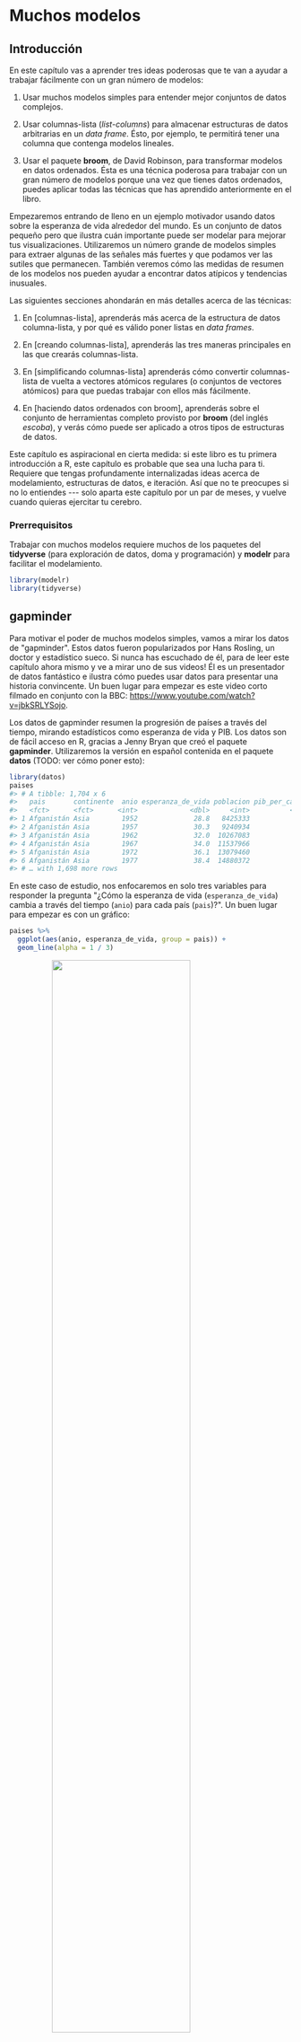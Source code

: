 
# Muchos modelos

## Introducción

En este capítulo vas a aprender tres ideas poderosas que te van a ayudar a trabajar fácilmente con un gran número de modelos:

1. Usar muchos modelos simples para entender mejor conjuntos de datos complejos.

1. Usar columnas-lista (_list-columns_) para almacenar estructuras de datos arbitrarias en un _data frame_.
 Ésto, por ejemplo, te permitirá tener una columna que contenga modelos lineales.

1. Usar el paquete __broom__, de David Robinson, para transformar modelos en datos ordenados.
 Ésta es una técnica poderosa para trabajar con un gran número de modelos
 porque una vez que tienes datos ordenados, puedes aplicar todas las técnicas que
 has aprendido anteriormente en el libro.

Empezaremos entrando de lleno en un ejemplo motivador usando datos sobre la esperanza de vida alrededor del mundo. Es un conjunto de datos pequeño pero que ilustra cuán importante puede ser modelar para mejorar tus visualizaciones. Utilizaremos un número grande de modelos simples para extraer algunas de las señales más fuertes y que podamos ver las sutiles que permanecen. También veremos cómo las medidas de resumen de los modelos nos pueden ayudar a encontrar datos atípicos y tendencias inusuales.

Las siguientes secciones ahondarán en más detalles acerca de las técnicas:

1. En [columnas-lista], aprenderás más acerca de la estructura de datos columna-lista,
 y por qué es válido poner listas en _data frames_.

1. En [creando columnas-lista], aprenderás las tres maneras principales en las que
 crearás columnas-lista.

1. En [simplificando columnas-lista] aprenderás cómo convertir columnas-lista de vuelta
 a vectores atómicos regulares (o conjuntos de vectores atómicos) para que puedas trabajar
 con ellos más fácilmente.

1. En [haciendo datos ordenados con broom], aprenderás sobre el conjunto de herramientas completo
 provisto por __broom__ (del inglés _escoba_), y verás cómo puede ser aplicado a otros tipos de
 estructuras de datos.

Este capítulo es aspiracional en cierta medida: si este libro es tu primera introducción a R, este capítulo es probable que sea una lucha para ti. Requiere que tengas profundamente internalizadas ideas acerca de modelamiento, estructuras de datos, e iteración. Así que no te preocupes si no lo entiendes --- solo aparta este capítulo por un par de meses, y vuelve cuando quieras ejercitar tu cerebro.

### Prerrequisitos

Trabajar con muchos modelos requiere muchos de los paquetes del __tidyverse__ (para exploración de datos, doma y programación) y __modelr__ para facilitar el modelamiento.


```r
library(modelr)
library(tidyverse)
```

## gapminder

Para motivar el poder de muchos modelos simples, vamos a mirar los datos de "gapminder". Estos datos fueron popularizados por Hans Rosling, un doctor y estadístico sueco. Si nunca has escuchado de él, para de leer este capítulo ahora mismo y ve a mirar uno de sus videos! Él es un presentador de datos fantástico e ilustra cómo puedes usar datos para presentar una historia convincente. Un buen lugar para empezar es este video corto filmado en conjunto con la BBC: <https://www.youtube.com/watch?v=jbkSRLYSojo>.

Los datos de gapminder resumen la progresión de países a través del tiempo, mirando estadísticos como esperanza de vida y PIB. Los datos son de fácil acceso en R, gracias a Jenny Bryan que creó el paquete __gapminder__. Utilizaremos la versión en español contenida en el paquete __datos__ (TODO: ver cómo poner esto):


```r
library(datos)
paises
#> # A tibble: 1,704 x 6
#>   pais       continente  anio esperanza_de_vida poblacion pib_per_capita
#>   <fct>      <fct>      <int>             <dbl>     <int>          <dbl>
#> 1 Afganistán Asia        1952              28.8   8425333           779.
#> 2 Afganistán Asia        1957              30.3   9240934           821.
#> 3 Afganistán Asia        1962              32.0  10267083           853.
#> 4 Afganistán Asia        1967              34.0  11537966           836.
#> 5 Afganistán Asia        1972              36.1  13079460           740.
#> 6 Afganistán Asia        1977              38.4  14880372           786.
#> # … with 1,698 more rows
```

En este caso de estudio, nos enfocaremos en solo tres variables para responder la pregunta "¿Cómo la esperanza de vida (`esperanza_de_vida`) cambia a través del tiempo (`anio`) para cada país (`pais`)?". Un buen lugar para empezar es con un gráfico:


```r
paises %>%
  ggplot(aes(anio, esperanza_de_vida, group = pais)) +
  geom_line(alpha = 1 / 3)
```

<img src="25-model-many_files/figure-html/unnamed-chunk-3-1.png" width="70%" style="display: block; margin: auto;" />

Es un conjunto de datos pequeño: solo tiene ~1,700 observaciones y 3 variables. Pero aún así es difícil ver qué está pasando! En general, parece que la esperanza de vida ha estado mejorando en forma constante. Sin embargo, si miras de cerca, puedes notar algunos países que no siguen este patrón. ¿Cómo podemos hacer que esos países se vean más fácilmente?

Una forma es usar el mismo enfoque que en el último capítulo: hay una señal fuerte (en general crecimiento lineal) que hace difícil ver tendencias más sutiles. Separaremos estos factores estimando un modelo con una tendencia lineal. El modelo captura el crecimiento estable en el tiempo, y los residuos mostrarán lo que queda fuera.

Ya sabes cómo hacer eso si tenemos un solo país:


```r
nz <- filter(paises, pais == "Nueva Zelanda")
nz %>%
  ggplot(aes(anio, esperanza_de_vida)) +
  geom_line() +
  ggtitle("Datos completos = ")

nz_mod <- lm(esperanza_de_vida ~ anio, data = nz)
nz %>%
  add_predictions(nz_mod) %>%
  ggplot(aes(anio, pred)) +
  geom_line() +
  ggtitle("Tendencia lineal + ")

nz %>%
  add_residuals(nz_mod) %>%
  ggplot(aes(anio, resid)) +
  geom_hline(yintercept = 0, colour = "white", size = 3) +
  geom_line() +
  ggtitle("Patrón restante")
```

<img src="25-model-many_files/figure-html/unnamed-chunk-4-1.png" width="33%" /><img src="25-model-many_files/figure-html/unnamed-chunk-4-2.png" width="33%" /><img src="25-model-many_files/figure-html/unnamed-chunk-4-3.png" width="33%" />

¿Cómo podemos ajustar fácilmente ese modelo para cada país?

### Datos anidados

Te puedes imaginar copiando y pegando ese código múltiples veces; pero ya has aprendido una mejor forma! Extrae el código en común con una función y repítelo usando una función map (TODO: no me queda claro que tenga sentido poner que el nombre de esta función venga del inglés, y no sé si ponerla en cursiva) de __purrr__. Este problema se estructura un poco diferente respecto a lo que has visto antes. En lugar de repetir una acción por cada variable, queremos repetirla para cada país, un subconjunto de filas. Para hacer eso, necesitamos una nueva estructura de datos: el __*data frame* anidado__ (_nested data frame_). Para crear un _data frame_ anidado empezamos con un _data frame_ agrupado, y lo "anidamos":


```r
por_pais <- paises %>%
  group_by(pais, continente) %>%
  nest()

por_pais
#> # A tibble: 142 x 3
#>   pais       continente data             
#>   <fct>      <fct>      <list>           
#> 1 Afganistán Asia       <tibble [12 × 4]>
#> 2 Albania    Europa     <tibble [12 × 4]>
#> 3 Argelia    África     <tibble [12 × 4]>
#> 4 Angola     África     <tibble [12 × 4]>
#> 5 Argentina  Américas   <tibble [12 × 4]>
#> 6 Australia  Oceanía    <tibble [12 × 4]>
#> # … with 136 more rows
```

(Estoy haciendo un poco de trampa agrupando por `continente` y `pais` al mismo tiempo. Dado el `pais`, `continente` es fijo, así que no agrega ningún grupo más, pero es una forma fácil de llevarnos una variable adicional para el camino.)

Ésto crea un _data frame_ que tiene una fila por grupo (por país), y una columna bastante inusual: `data`. `data` es una lista de _data frames_ (o _tibbles_, para ser precisos). Esto parece una idea un poco loca: tenemos un _data frame_ con una columna que es una lista de otros _data frames_! Explicaré brevemente por qué pienso que es una buena idea.

La columna `data` es un poco difícil de examinar porque es una lista moderadamente complicada, y todavía estamos trabajando para tener buenas herramientas para explorar estos objetos. Desafortunadamente usar `str()` no es recomendable porque usualmente producirá un _output_ (salida de código) muy extenso. Pero si extraes un solo elemento de la columna `data` verás que contiene todos los datos para ese país (en este caso, Afganistán).


```r
por_pais$data[[1]]
#> # A tibble: 12 x 4
#>    anio esperanza_de_vida poblacion pib_per_capita
#>   <int>             <dbl>     <int>          <dbl>
#> 1  1952              28.8   8425333           779.
#> 2  1957              30.3   9240934           821.
#> 3  1962              32.0  10267083           853.
#> 4  1967              34.0  11537966           836.
#> 5  1972              36.1  13079460           740.
#> 6  1977              38.4  14880372           786.
#> # … with 6 more rows
```

Nota la diferencia entre un _data frame_ agrupado estándar y un _data frame_ anidado: en un _data frame_ agrupado, cada fila es una observación; en un _data frame_ anidado, cada fila es un grupo. Otra forma de pensar en un conjunto de datos anidado es que ahora tenemos una meta-observación: una fila que representa todo el transcurso de tiempo para un país, en lugar de solo un punto en el tiempo.

### Columnas-lista

Ahora que tenemos nuestro _data frame_ anidado, estamos en una buena posición para ajustar algunos modelos. Tenemos una función para ajustar modelos:


```r
modelo_pais <- function(df) {
  lm(esperanza_de_vida ~ anio, data = df)
}
```

Y queremos aplicarlo a cada _data frame_. Los _data frames_ están en una lista, así que podemos usar `purrr::map()` para aplicar `modelo_pais` a cada elemento:


```r
modelos <- map(por_pais$data, modelo_pais)
```

Sin embargo, en lugar de dejar la lista de modelos como un objeto suelto, creo que es mejor almacenarlo como una columna en el _data frame_ `por_pais`. Almacenar objetos relacionados en columnas es una parte clave del valor de los _data frames_, y por eso pienso que las columnas-lista son tan buena idea. En el transcurso de nuetro trabajo con estos países, vamos a tener muchas listas donde tenemos un elemento por país. ¿Por qué no almacenarlos todos juntos en un _data frame_?

En otras palabras, en lugar de crear un nuevo objeto en el entorno global, vamos a crear una nueva variable en el _data frame_ `por_pais`. Ese es un trabajo para `dplyr::mutate()`:


```r
por_pais <- por_pais %>%
  mutate(modelo = map(data, modelo_pais))
por_pais
#> # A tibble: 142 x 4
#>   pais       continente data              modelo
#>   <fct>      <fct>      <list>            <list>
#> 1 Afganistán Asia       <tibble [12 × 4]> <lm>  
#> 2 Albania    Europa     <tibble [12 × 4]> <lm>  
#> 3 Argelia    África     <tibble [12 × 4]> <lm>  
#> 4 Angola     África     <tibble [12 × 4]> <lm>  
#> 5 Argentina  Américas   <tibble [12 × 4]> <lm>  
#> 6 Australia  Oceanía    <tibble [12 × 4]> <lm>  
#> # … with 136 more rows
```

Esto tiene una gran ventaja: como todos los objetos relacionados están almacenados juntos, no necesitas manualmente mantenerlos sincronizados cuando filtras o reordenas. La semántica del _data frame_ se ocupa de esto por ti:


```r
por_pais %>%
  filter(continente == "Europa")
#> # A tibble: 30 x 4
#>   pais                 continente data              modelo
#>   <fct>                <fct>      <list>            <list>
#> 1 Albania              Europa     <tibble [12 × 4]> <lm>  
#> 2 Austria              Europa     <tibble [12 × 4]> <lm>  
#> 3 Bélgica              Europa     <tibble [12 × 4]> <lm>  
#> 4 Bosnia y Herzegovina Europa     <tibble [12 × 4]> <lm>  
#> 5 Bulgaria             Europa     <tibble [12 × 4]> <lm>  
#> 6 Croacia              Europa     <tibble [12 × 4]> <lm>  
#> # … with 24 more rows
por_pais %>%
  arrange(continente, pais)
#> # A tibble: 142 x 4
#>   pais         continente data              modelo
#>   <fct>        <fct>      <list>            <list>
#> 1 Argelia      África     <tibble [12 × 4]> <lm>  
#> 2 Angola       África     <tibble [12 × 4]> <lm>  
#> 3 Benin        África     <tibble [12 × 4]> <lm>  
#> 4 Botswana     África     <tibble [12 × 4]> <lm>  
#> 5 Burkina Faso África     <tibble [12 × 4]> <lm>  
#> 6 Burundi      África     <tibble [12 × 4]> <lm>  
#> # … with 136 more rows
```

Si tu lista de _data frames_ y lista de modelos fueran objetos separados, tienes (TODO: acá usaría "tendrías" pero no es lo que usa el original) que acordarte de que cuando reordenas o seleccionas un subconjunto de un vector, necesitas reordenar o seleccionar el subconjunto de todos los demás para mantenerlos sincronizados. Si te olvidas, tu código va a seguir funcionando, pero va a devolver la respuesta equivocada!

### Desanidando

Previamente calculamos los residuos de un único modelo con un conjunto de datos también único. Ahora tenemos 142 _data frames_ y 142 modelos. Para calcular los residuos, necesitamos llamar a la función `add_residuals()` (del inglés _adicionar residuos_) con cada par modelo-datos:


```r
por_pais <- por_pais %>%
  mutate(
    residuos = map2(data, modelo, add_residuals)
  )
por_pais
#> # A tibble: 142 x 5
#>   pais       continente data              modelo residuos         
#>   <fct>      <fct>      <list>            <list> <list>           
#> 1 Afganistán Asia       <tibble [12 × 4]> <lm>   <tibble [12 × 5]>
#> 2 Albania    Europa     <tibble [12 × 4]> <lm>   <tibble [12 × 5]>
#> 3 Argelia    África     <tibble [12 × 4]> <lm>   <tibble [12 × 5]>
#> 4 Angola     África     <tibble [12 × 4]> <lm>   <tibble [12 × 5]>
#> 5 Argentina  Américas   <tibble [12 × 4]> <lm>   <tibble [12 × 5]>
#> 6 Australia  Oceanía    <tibble [12 × 4]> <lm>   <tibble [12 × 5]>
#> # … with 136 more rows
```

¿Pero cómo puedes graficar una lista de _data frames_? En lugar de luchar para contestar esa pregunta, transformemos la lista de _data frames_ de vuelta en un _data frame_ regular. Previamente usamos `nest()` (del inglés _anidar_) para transformar un _data frame_ regular en uno anidado, y ahora desanidamos con `unnest()`:


```r
residuos <- unnest(por_pais, residuos)
residuos
#> # A tibble: 1,704 x 7
#>   pais   continente  anio esperanza_de_vi… poblacion pib_per_capita   resid
#>   <fct>  <fct>      <int>            <dbl>     <int>          <dbl>   <dbl>
#> 1 Afgan… Asia        1952             28.8   8425333           779. -1.11  
#> 2 Afgan… Asia        1957             30.3   9240934           821. -0.952 
#> 3 Afgan… Asia        1962             32.0  10267083           853. -0.664 
#> 4 Afgan… Asia        1967             34.0  11537966           836. -0.0172
#> 5 Afgan… Asia        1972             36.1  13079460           740.  0.674 
#> 6 Afgan… Asia        1977             38.4  14880372           786.  1.65  
#> # … with 1,698 more rows
```

Nota que cada columna regular está repetida una vez por cada fila en la columna anidada.

Ahora tenemos un _data frame_ regular, podemos graficar los residuos:


```r
residuos %>%
  ggplot(aes(anio, resid)) +
  geom_line(aes(group = pais), alpha = 1 / 3) +
  geom_smooth(se = FALSE)
#> `geom_smooth()` using method = 'gam' and formula 'y ~ s(x, bs = "cs")'
```

<img src="25-model-many_files/figure-html/unnamed-chunk-13-1.png" width="70%" style="display: block; margin: auto;" />

Separar facetas por continente es particularmente revelador:


```r
residuos %>%
  ggplot(aes(anio, resid, group = pais)) +
  geom_line(alpha = 1 / 3) +
  facet_wrap(~continente)
```

<img src="25-model-many_files/figure-html/unnamed-chunk-14-1.png" width="70%" style="display: block; margin: auto;" />

Parece que hemos perdido algunos patrones suaves. También hay algo interesante pasando en África: vemos algunos residuos muy grandes lo que sugiere que nuestro modelo no está ajustando muy bien. Exploraremos más eso en la próxima sección, atacando el problema desde un ángulo un poco diferente.

### Calidad del modelo

En lugar de examinar los residuos del modelo, podríamos examinar algunas medidas generales de la calidad del modelo. Aprendiste cómo calcular algunas medidas específicas en el capítulo anterior. Aquí mostraremos un enfoque diferente usando el paquete __broom__. El paquete __broom__ provee un conjunto de funciones generales para transformar modelos en datos ordenados. Aquí utilizaremos `broom::glance()` (del inglés _vistazo_) para extraer algunas métricas de la calidad del modelo. Si lo aplicamos a un modelo, obtenemos un _data frame_ con una única fila:


```r
broom::glance(nz_mod)
#> # A tibble: 1 x 11
#>   r.squared adj.r.squared sigma statistic p.value    df logLik   AIC   BIC
#>       <dbl>         <dbl> <dbl>     <dbl>   <dbl> <int>  <dbl> <dbl> <dbl>
#> 1     0.954         0.949 0.804      205. 5.41e-8     2  -13.3  32.6  34.1
#> # … with 2 more variables: deviance <dbl>, df.residual <int>
```

Podemos usar `mutate()` y `unnest()` para crear un _data frame_ con una fila por cada país:


```r
por_pais %>%
  mutate(glance = map(modelo, broom::glance)) %>%
  unnest(glance)
#> # A tibble: 142 x 16
#>   pais  continente data  modelo residuos r.squared adj.r.squared sigma
#>   <fct> <fct>      <lis> <list> <list>       <dbl>         <dbl> <dbl>
#> 1 Afga… Asia       <tib… <lm>   <tibble…     0.948         0.942 1.22 
#> 2 Alba… Europa     <tib… <lm>   <tibble…     0.911         0.902 1.98 
#> 3 Arge… África     <tib… <lm>   <tibble…     0.985         0.984 1.32 
#> 4 Ango… África     <tib… <lm>   <tibble…     0.888         0.877 1.41 
#> 5 Arge… Américas   <tib… <lm>   <tibble…     0.996         0.995 0.292
#> 6 Aust… Oceanía    <tib… <lm>   <tibble…     0.980         0.978 0.621
#> # … with 136 more rows, and 8 more variables: statistic <dbl>,
#> #   p.value <dbl>, df <int>, logLik <dbl>, AIC <dbl>, BIC <dbl>,
#> #   deviance <dbl>, df.residual <int>
```

Este no es exactamente el _output_ que queremos, porque aún incluye todas las columnas que son una lista. Éste es el comportamiento por defecto cuando `unnest()` trabaja sobre _data frames_ con una única fila. Para suprimir esas columnas usamos `.drop = TRUE` (`drop` — del inglés _descartar_):


```r
glance <- por_pais %>%
  mutate(glance = map(modelo, broom::glance)) %>%
  unnest(glance, .drop = TRUE)
glance
#> # A tibble: 142 x 13
#>   pais  continente r.squared adj.r.squared sigma statistic  p.value    df
#>   <fct> <fct>          <dbl>         <dbl> <dbl>     <dbl>    <dbl> <int>
#> 1 Afga… Asia           0.948         0.942 1.22      181.  9.84e- 8     2
#> 2 Alba… Europa         0.911         0.902 1.98      102.  1.46e- 6     2
#> 3 Arge… África         0.985         0.984 1.32      662.  1.81e-10     2
#> 4 Ango… África         0.888         0.877 1.41       79.1 4.59e- 6     2
#> 5 Arge… Américas       0.996         0.995 0.292    2246.  4.22e-13     2
#> 6 Aust… Oceanía        0.980         0.978 0.621     481.  8.67e-10     2
#> # … with 136 more rows, and 5 more variables: logLik <dbl>, AIC <dbl>,
#> #   BIC <dbl>, deviance <dbl>, df.residual <int>
```

(Presta atención a las variables que no se imprimieron: hay mucha información útil allí.)

Con este _data frame_, podemos empezar a buscar modelos que no se ajustan bien:


```r
glance %>%
  arrange(r.squared)
#> # A tibble: 142 x 13
#>   pais  continente r.squared adj.r.squared sigma statistic p.value    df
#>   <fct> <fct>          <dbl>         <dbl> <dbl>     <dbl>   <dbl> <int>
#> 1 Ruan… África        0.0172      -0.0811   6.56     0.175   0.685     2
#> 2 Bots… África        0.0340      -0.0626   6.11     0.352   0.566     2
#> 3 Zimb… África        0.0562      -0.0381   7.21     0.596   0.458     2
#> 4 Zamb… África        0.0598      -0.0342   4.53     0.636   0.444     2
#> 5 Swaz… África        0.0682      -0.0250   6.64     0.732   0.412     2
#> 6 Leso… África        0.0849      -0.00666  5.93     0.927   0.358     2
#> # … with 136 more rows, and 5 more variables: logLik <dbl>, AIC <dbl>,
#> #   BIC <dbl>, deviance <dbl>, df.residual <int>
```

Los peores modelos parecen estar todos en África. Vamos a chequear ésto con un gráfico. Tenemos un número relativamente chico de observaciones y una variable discreta, así que `geom_jitter()` (TODO: en inglés jitter es temblar o algo similar, pero no sé si estaría bien poner acá eso porque no es exactamente eso...) es efectiva:


```r
glance %>%
  ggplot(aes(continente, r.squared)) +
  geom_jitter(width = 0.5)
```

<img src="25-model-many_files/figure-html/unnamed-chunk-19-1.png" width="70%" style="display: block; margin: auto;" />

Podríamos quitar los países con un $R^2$ particularmente malo y graficar los datos:


```r
mal_ajuste <- filter(glance, r.squared < 0.25)

paises %>%
  semi_join(mal_ajuste, by = "pais") %>%
  ggplot(aes(anio, esperanza_de_vida, colour = pais)) +
  geom_line()
```

<img src="25-model-many_files/figure-html/unnamed-chunk-20-1.png" width="70%" style="display: block; margin: auto;" />

Vemos dos efectos principales aquí: las tragedias de la epidemia de VIH/SIDA y el genocidio de Ruanda.

### Ejercicios

1. Una tendencia lineal parece ser demasiado simple para la tendencia general.
 ¿Puedes hacerlo mejor con un polinomio cuadrático? ¿Cómo puedes interpretar
 el coeficiente del término cuadrático? (Pista: puedes querer transformar
 `year` para que tenga media cero.)

1. Explora otros métodos para visualizar la distribución del $R^2$ por
 continente. Puedes querer probar el paquete __ggbeeswarm__, que provee
 métodos similares para evitar superposiciones como jitter, pero usa métodos
 determinísticos.

1. Para crear el último gráfico (mostrando los datos para los países con los
 peores ajustes del modelo), precisamos dos pasos: creamos un _data frame_ con
 una fila por país y después hicimos un _semi-join_ (del inglés _semi juntar_) (TODO: deberíamos aclarar algo?) al conjunto de datos original.
 Es posible evitar este _join_ si usamos `unnest()` en lugar de
 `unnest(.drop = TRUE)`. ¿Cómo?

## Columnas-lista

Ahora que has visto un flujo de trabajo básico para manejar muchos modelos, vamos a sumergirnos en algunos detalles. En esta sección, exploraremos en más detalle la estructura de datos columna-lista. Solo recientemente es que he comenzado a apreciar realmente la idea de la columna-lista. Esta estructura está implícita en la definición de _data frame_: un _data frame_ es una lista nombrada de vectores de igual largo. Una lista es un vector, así que siempre ha sido legítimo usar una lista como una columna de un _data frame_. Sin embargo, R base no hace las cosas fáciles para crear columnas-lista, y `data.frame()` trata a la lista como una lista de columnas:


```r
data.frame(x = list(1:3, 3:5))
#>   x.1.3 x.3.5
#> 1     1     3
#> 2     2     4
#> 3     3     5
```

Puedes prevenir que `data.frame()` haga esto con `I()`, pero el resultado no se imprime particularmente bien:


```r
data.frame(
  x = I(list(1:3, 3:5)),
  y = c("1, 2", "3, 4, 5")
)
#>         x       y
#> 1 1, 2, 3    1, 2
#> 2 3, 4, 5 3, 4, 5
```

_Tibble_ mitiga este problema siendo más perezoso (TODO: lazier) (`tibble()` no modifica sus _inputs_) y proporcionando un mejor método de impresión:


```r
tibble(
  x = list(1:3, 3:5),
  y = c("1, 2", "3, 4, 5")
)
#> # A tibble: 2 x 2
#>   x         y      
#>   <list>    <chr>  
#> 1 <int [3]> 1, 2   
#> 2 <int [3]> 3, 4, 5
```

Es incluso más fácil con `tribble()` ya que automáticamente puede interpretar que necesitas una lista:


```r
tribble(
  ~x, ~y,
  1:3, "1, 2",
  3:5, "3, 4, 5"
)
#> # A tibble: 2 x 2
#>   x         y      
#>   <list>    <chr>  
#> 1 <int [3]> 1, 2   
#> 2 <int [3]> 3, 4, 5
```

Columnas-lista son usualmente más útiles como estructuras de datos intermedias. Es difícil trabajar con ellas directamente, porque la mayoría de las funciones de R trabajan con vectores atómicos o _data frames_, pero la ventaja de mantener ítems relacionados juntos en un _data frame_ hace que valga la pena un poco de molestia.

Generalmente hay tres partes de un _pipeline_ (del inglés _tubería_) efectivo de columnas-lista:

1. Creas la columna-lista usando uno entre `nest()`, `summarise()` + `list()`,
 o `mutate()` + una función map, como se describió en [Creando columnas-lista].

1. Creas otra columna-lista intermedia transformando columnas lista
 existentes con `map()`, `map2()` o `pmap()`. Por ejemplo,
 en el caso de estudio de arriba, creamos una columna-lista de modelos transformando
 una columna-lista de _data frames_.

1. Simplificas la columna-lista de vuelta en un _data frame_ o vector atómico,
 como se describió en [Simplificando columnas-lista].

## Creando columnas-lista

Típicamente, no crearás columnas-lista con `tibble()`. En cambio, las crearás a partir de columnas regulares, usando uno de tres métodos:

1. Con `tidyr::nest()` para convertir un _data frame_ agrupado en uno anidado
 donde tengas columnas-lista de _data frames_.

1. Con `mutate()` y funciones vectorizadas que retornan una lista.

1. Con `summarise()` y funciones de resumen que retornan múltiples resultados.

Alternativamente, podrías crearlas a partir de una lista nombrada, usando `tibble::enframe()`.

Generalmente, cuando creas columnas-lista, debes asegurarte de que sean homogéneas: cada elemento debe contener el mismo tipo de cosa. No hay chequeos para asegurarte de que sea así, pero si usas __purrr__ y recuerdas lo que aprendiste sobre funciones de tipo estable (TODO: type-stable functions), encontrarás que eso pasa naturalmente.

### Con anidación

`nest()` crea un _data frame_ anidado, que es un _data frame_ con una columna-lista de _data frames_. En un _data frame_ anidado cada fila es una meta-observación: las otras columnas son variables que definen la observación (como país y continente arriba), y la columna-lista de _data frames_ tiene las observaciones individuales que construyen la meta-observación.

Hay dos formas de usar `nest()`. Hasta ahora has visto cómo usarlo con un _data frame_ agrupado. Cuando se aplica a un _data frame_ agrupado, `nest()` mantiene las columnas que agrupan tal cual, y envuelve todo lo demás en la columna-lista:


```r
paises %>%
  group_by(pais, continente) %>%
  nest()
#> # A tibble: 142 x 3
#>   pais       continente data             
#>   <fct>      <fct>      <list>           
#> 1 Afganistán Asia       <tibble [12 × 4]>
#> 2 Albania    Europa     <tibble [12 × 4]>
#> 3 Argelia    África     <tibble [12 × 4]>
#> 4 Angola     África     <tibble [12 × 4]>
#> 5 Argentina  Américas   <tibble [12 × 4]>
#> 6 Australia  Oceanía    <tibble [12 × 4]>
#> # … with 136 more rows
```

También lo puedes usar en un _data frame_ no agrupado, especificando cuáles columnas quieres anidar:


```r
paises %>%
  nest(anio:pib_per_capita)
#> # A tibble: 142 x 3
#>   pais       continente data             
#>   <fct>      <fct>      <list>           
#> 1 Afganistán Asia       <tibble [12 × 4]>
#> 2 Albania    Europa     <tibble [12 × 4]>
#> 3 Argelia    África     <tibble [12 × 4]>
#> 4 Angola     África     <tibble [12 × 4]>
#> 5 Argentina  Américas   <tibble [12 × 4]>
#> 6 Australia  Oceanía    <tibble [12 × 4]>
#> # … with 136 more rows
```

### A partir de funciones vectorizadas

Algunas funciones útiles toman un vector atómico y retornan una lista. Por ejemplo, en [strings] (TODO: chequear cómo se llama el capítulo en español) aprendiste `stringr::str_split()` que toma un vector de caracteres y retorna una lista de vectores de caracteres. Si lo usas dentro de mutate (TODO: no sé si ponerlo en cursiva o dejarlo como el original), obtendrás una columna-lista:


```r
df <- tribble(
  ~x1,
  "a,b,c",
  "d,e,f,g"
)

df %>%
  mutate(x2 = stringr::str_split(x1, ","))
#> # A tibble: 2 x 2
#>   x1      x2       
#>   <chr>   <list>   
#> 1 a,b,c   <chr [3]>
#> 2 d,e,f,g <chr [4]>
```

`unnest()` sabe cómo manejar estas listas de vectores:


```r
df %>%
  mutate(x2 = stringr::str_split(x1, ",")) %>%
  unnest()
#> # A tibble: 7 x 2
#>   x1      x2   
#>   <chr>   <chr>
#> 1 a,b,c   a    
#> 2 a,b,c   b    
#> 3 a,b,c   c    
#> 4 d,e,f,g d    
#> 5 d,e,f,g e    
#> 6 d,e,f,g f    
#> # … with 1 more row
```

(Si usas mucho este patrón, asegúrate de chequear `tidyr::separate_rows()` (del inglés _separar filas_) que es un _wrapper_ (TODO: cuando esté el capítulo de Joshua poner explicación) alrededor de este patrón común).

Otro ejemplo de este patrón es usar `map()`, `map2()`, `pmap()` de __purrr__. Por ejemplo, podríamos tomar el ejemplo final de [Invoking different functions] (TODO: chequear nombre en español) y reescribirlo usando `mutate()`:


```r
sim <- tribble(
  ~f, ~params,
  "runif", list(min = -1, max = 1),
  "rnorm", list(sd = 5),
  "rpois", list(lambda = 10)
)

sim %>%
  mutate(sims = invoke_map(f, params, n = 10))
#> # A tibble: 3 x 3
#>   f     params           sims      
#>   <chr> <list>           <list>    
#> 1 runif <named list [2]> <dbl [10]>
#> 2 rnorm <named list [1]> <dbl [10]>
#> 3 rpois <named list [1]> <int [10]>
```

Nota que técnicamente `sim` no es homogénea porque contiene vectores con tipo de datos dobles así como enteros (TODO: both double and integer vectors). Sin embargo, es probable que ésto no cause muchos problemas porque ambos vectores son numéricos.

### A partir de medidas de resumen con más de un valor

Una restricción de `summarise()` es que solo funciona con funciones de resumen que retornan un único valor. Eso significa que no puedes usarlo con funciones como `quantile()` que retorna un vector de largo arbitrario:


```r
mtautos %>%
  group_by(cilindros) %>%
  summarise(q = quantile(millas))
#> Error: Column `q` must be length 1 (a summary value), not 5
```

Sin embargo, puedes envolver el resultado en una lista! Esto obedece el contrato de `summarise()`, porque cada resumen ahora es una lista (un vector) de largo 1.


```r
mtautos %>%
  group_by(cilindros) %>%
  summarise(q = list(quantile(millas)))
#> # A tibble: 3 x 2
#>   cilindros q        
#>       <dbl> <list>   
#> 1         4 <dbl [5]>
#> 2         6 <dbl [5]>
#> 3         8 <dbl [5]>
```

Para producir resultados útiles con unnest, también necesitarás capturar las probabilidades:


```r
probs <- c(0.01, 0.25, 0.5, 0.75, 0.99)
mtautos %>%
  group_by(cilindros) %>%
  summarise(p = list(probs), q = list(quantile(millas, probs))) %>%
  unnest()
#> # A tibble: 15 x 3
#>   cilindros     p     q
#>       <dbl> <dbl> <dbl>
#> 1         4  0.01  21.4
#> 2         4  0.25  22.8
#> 3         4  0.5   26  
#> 4         4  0.75  30.4
#> 5         4  0.99  33.8
#> 6         6  0.01  17.8
#> # … with 9 more rows
```

### A partir de una lista nombrada

_Data frames_ con columnas-lista proveen una solución a un problema común: ¿qué haces si quieres iterar sobre el contenido de una lista y también sobre sus elementos? En lugar de tratar de juntar todo en un único objeto, usualmente es más fácil hacer un _data frame_: una columna puede contener los elementos y otra columna la lista. Una forma fácil de crear un _data frame_ como éste desde una lista es `tibble::enframe()`.


```r
x <- list(
  a = 1:5,
  b = 3:4,
  c = 5:6
)

df <- enframe(x)
df
#> # A tibble: 3 x 2
#>   name  value    
#>   <chr> <list>   
#> 1 a     <int [5]>
#> 2 b     <int [2]>
#> 3 c     <int [2]>
```

La ventaja de esta estructura es que se generaliza de una forma relativamente sencilla - los nombres son útiles si tienes como metadata vectores de caracteres, pero no ayudan para otros tipos de datos o para múltiples vectores.

Ahora, si quieres iterar sobre los nombres y valores en paralelo, puedes usar `map2()`:


```r
df %>%
  mutate(
    smry = map2_chr(name, value, ~ stringr::str_c(.x, ": ", .y[1]))
  )
#> # A tibble: 3 x 3
#>   name  value     smry 
#>   <chr> <list>    <chr>
#> 1 a     <int [5]> a: 1 
#> 2 b     <int [2]> b: 3 
#> 3 c     <int [2]> c: 5
```

### Ejercicios

1. Lista todas las funciones en las que puedas pensar que tomen como _input_ un vector atómico y
 retornen una lista.

1. Piensa en funciones de resumen útiles que, como `quantile()`, retornen
 múltiples valores.

1. ¿Qué es lo que falta en el siguiente _data frame_? ¿Cómo `quantile()` retorna
 eso que falta? ¿Por qué eso no es tan útil aquí?


```r
mtautos %>%
  group_by(cilindros) %>%
  summarise(q = list(quantile(millas))) %>%
  unnest()
#> # A tibble: 15 x 2
#>   cilindros     q
#>       <dbl> <dbl>
#> 1         4  21.4
#> 2         4  22.8
#> 3         4  26  
#> 4         4  30.4
#> 5         4  33.9
#> 6         6  17.8
#> # … with 9 more rows
```

1. ¿Qué hace este código? ¿Por qué podría ser útil?


```r
mtautos %>%
  group_by(cilindros) %>%
  summarise_each(funs(list))
```

## Simplificando columnas-lista

Para aplicar las técnicas de manipulación de datos y visualización que has aprendido en este libro, necesitarás simplificar la columna-lista de vuelta a una columna regular (un vector atómico), o conjunto de columnas. La técnica que usarás para volver a una estructura más sencilla depende de si quieres un único valor por elemento, o múltiples valores.

1. Si quieres un único valor, usa `mutate()` con `map_lgl()`,
 `map_int()`, `map_dbl()`, y `map_chr()` para crear un vector atómico.

1. Si quieres varios valores, usa `unnest()` para convertir columnas-lista de vuelta a
 columnas regulares, repitiendo las filas tantas veces como sea necesario.

Estas técnicas están descritas con más detalle abajo.

### Lista a vector

Si puedes reducir tu columna lista a un vector atómico entonces será una columna regular. Por ejemplo, siempre puedes resumir un objeto con su tipo y largo, por lo que este código funcionará sin importar cuál tipo de columna-lista tengas:


```r
df <- tribble(
  ~x,
  letters[1:5],
  1:3,
  runif(5)
)

df %>% mutate(
  tipo = map_chr(x, typeof),
  largo = map_int(x, length)
)
#> # A tibble: 3 x 3
#>   x         tipo      largo
#>   <list>    <chr>     <int>
#> 1 <chr [5]> character     5
#> 2 <int [3]> integer       3
#> 3 <dbl [5]> double        5
```

Ésta es la misma información básica que obtienes del método por defecto de imprimir _tbl_ (TODO: esto se traduce?), pero ahora lo puedes usar para filtrar. Es una técnica útil si tienes listas heterogéneas, y quieres remover las partes que no te sirven.

No te olvides de los atajos de `map_*()` - puedes usar `map_chr(x, "manzana")` para extraer la cadena de caracteres almacenada en `manzana` para cada elemento de `x`. Ésto es útil para separar listas anidadas en columnas regulares. Usa el argumento `.null` para proveer un valor para usar si el elemento es un valor perdido (_missing_) (TODO: traducimos missing?) (en lugar de retornar `NULL`):


```r
df <- tribble(
  ~x,
  list(a = 1, b = 2),
  list(a = 2, c = 4)
)
df %>% mutate(
  a = map_dbl(x, "a"),
  b = map_dbl(x, "b", .null = NA_real_)
)
#> # A tibble: 2 x 3
#>   x                    a     b
#>   <list>           <dbl> <dbl>
#> 1 <named list [2]>     1     2
#> 2 <named list [2]>     2    NA
```

### Desanidando

`unnest()` trabaja repitiendo la columna regular una vez para cada elemento de la columna-lista. Por ejemplo, en el siguiente ejemplo sencillo repetimos la primera fila 4 veces (porque el primer elemento de `y` tiene largo cuatro), y la segunda fila una vez:


```r
tibble(x = 1:2, y = list(1:4, 1)) %>% unnest(y)
#> # A tibble: 5 x 2
#>       x     y
#>   <int> <dbl>
#> 1     1     1
#> 2     1     2
#> 3     1     3
#> 4     1     4
#> 5     2     1
```

Esto significa que no puedes simultáneamente desanidar dos columnas que contengan un número diferente de elementos:


```r
# Funciona, porque y y z tienen el mismo número de elementos en
# cada fila
df1 <- tribble(
  ~x, ~y, ~z,
  1, c("a", "b"), 1:2,
  2, "c", 3
)
df1
#> # A tibble: 2 x 3
#>       x y         z        
#>   <dbl> <list>    <list>   
#> 1     1 <chr [2]> <int [2]>
#> 2     2 <chr [1]> <dbl [1]>
df1 %>% unnest(y, z)
#> # A tibble: 3 x 3
#>       x y         z
#>   <dbl> <chr> <dbl>
#> 1     1 a         1
#> 2     1 b         2
#> 3     2 c         3

# No funciona porque y y z tienen un número diferente de elementos
df2 <- tribble(
  ~x, ~y, ~z,
  1, "a", 1:2,
  2, c("b", "c"), 3
)
df2
#> # A tibble: 2 x 3
#>       x y         z        
#>   <dbl> <list>    <list>   
#> 1     1 <chr [1]> <int [2]>
#> 2     2 <chr [2]> <dbl [1]>
df2 %>% unnest(y, z)
#> All nested columns must have the same number of elements.
```

El mismo principio aplica al desanidar columnas-lista de _data frames_. Puedes desanidar múltiples columnas-lista siempre que todos los _data frames_ de cada fila tengan la misma cantidad de filas.

### Ejercicios

1. ¿Por qué podría ser útil la función `lengths()` para crear columnas de
 vectores atómicos a partir de columnas-lista?

1. Lista los tipos de vectores más comúnes que se encuentran en un _data frame_. ¿Qué hace que las
 listas sean diferentes?

## Haciendo datos ordenados con broom

El paquete __broom__ provee tres herramientas generales para transformar modelos en en _data frames_ ordenados:

1. `broom::glance(modelo)` retorna una fila para cada modelo. Cada columna tiene una
 medida de resumen del modelo: o bien una medida de la calidad del modelo, o complejidad, o
 una combinación de ambos.

1. `broom::tidy(modelo)` retorna una fila por cada coeficiente en el modelo. Cada
 columna brinda información acerca de la estimación o su variabilidad.

1. `broom::augment(modelo, datos)` retorna una fila por cada fila en `datos`, agregando
 valores adicionales como residuos, y estadísticos de influencia.

